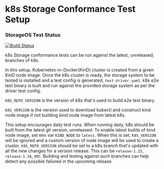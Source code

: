 # k8s Storage Conformance Test Setup

### StorageOS Test Status

[![Build Status](https://travis-ci.org/darkowlzz/storage-conformance-test-setup.svg?branch=stos)](https://travis-ci.org/darkowlzz/storage-conformance-test-setup)


k8s Storage conformance tests can be run against the latest, unreleased,
branches of k8s.

In this setup, Kubernetes-in-Docker(KinD) cluster is created from a given KinD
node image. Once the k8s cluster is ready, the storage system to be tested is
installed and a test config is generated, `test-driver.yaml`. k8s e2e test
binary is built and run against the provided storage system as per the driver
test config.

`K8S_REPO_VERSION` is the version of k8s that's used to build e2e test binary.

`K8S_VERSION` is the version used to download kubectl and construct kind node
image if not building kind node image from latest k8s.

This setup encourages daily test runs. When running daily, k8s should be built
from the latest git version, unreleased. To enable latest builds of kind node
image, set env var `KIND_NODE` to `latest`. When this is set, `K8S_VERSION` will
be ignored and a custom version of node image will be used to create a cluster.
`K8S_REPO_VERSION` should be set to a k8s branch that's updated with all the
new changes for a version release. This can be `release-1.15`, `release-1.16`,
etc. Building and testing against such branches can help detect any possible
failured in the upcoming release.
